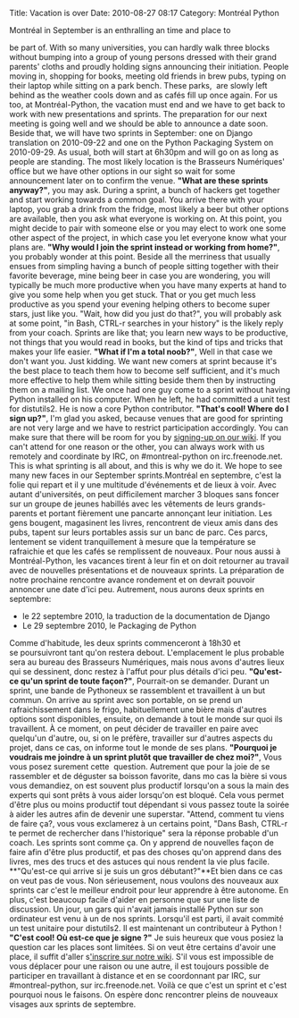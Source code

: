 Title: Vacation is over
Date: 2010-08-27 08:17
Category: Montréal Python

<!--:en-->Montréal in September is an enthralling an time and place to
be part of. With so many universities, you can hardly walk three blocks
without bumping into a group of young persons dressed with their grand
parents' cloths and proudly holding signs announcing their initiation.
People moving in, shopping for books, meeting old friends in brew pubs,
typing on their laptop while sitting on a park bench. These parks,  are
slowly left behind as the weather cools down and as cafés fill up once
again. For us too, at Montréal-Python, the vacation must end and we have
to get back to work with new presentations and sprints. The preparation
for our next meeting is going well and we should be able to announce a
date soon. Beside that, we will have two sprints in September: one on
Django translation on 2010-09-22 and one on the Python Packaging System
on 2010-09-29. As usual, both will start at 6h30pm and will go on as
long as people are standing. The most likely location is the Brasseurs
Numériques' office but we have other options in our sight so wait for
some announcement later on to confirm the venue. **"What are these
sprints anyway?"**, you may ask. During a sprint, a bunch of hackers get
together and start working towards a common goal. You arrive there with
your laptop, you grab a drink from the fridge, most likely a beer but
other options are available, then you ask what everyone is working on.
At this point, you might decide to pair with someone else or you may
elect to work one some other aspect of the project, in which case you
let everyone know what your plans are. **"Why would I join the sprint
instead or working from home?"**, you probably wonder at this point.
Beside all the merriness that usually ensues from simpling having a
bunch of people sitting together with their favorite beverage, mine
being beer in case you are wondering, you will typically be much more
productive when you have many experts at hand to give you some help when
you get stuck. That or you get much less productive as you spend your
evening helping others to become super stars, just like you. "Wait, how
did you just do that?", you will probably ask at some point, "in Bash,
CTRL-r searches in your history" is the likely reply from your coach.
Sprints are like that; you learn new ways to be productive, not things
that you would read in books, but the kind of tips and tricks that makes
your life easier. **"What if I'm a total noob?"**, Well in that case we
don't want you. Just kidding. We want new comers at sprint because it's
the best place to teach them how to become self sufficient, and it's
much more effective to help them while sitting beside them then by
instructing them on a mailing list. We once had one guy come to a sprint
without having Python installed on his computer. When he left, he had
committed a unit test for distutils2. He is now a core Python
contributor. **"That's cool! Where do I sign up?"**, I'm glad you asked,
because venues that are good for sprinting are not very large and we
have to restrict participation accordingly. You can make sure that there
will be room for you by [signing-up on our wiki][]. If you can't attend
for one reason or the other, you can always work with us remotely and
coordinate by IRC, on \#montreal-python on irc.freenode.net. This is
what sprinting is all about, and this is why we do it. We hope to see
many new faces in our September sprints.<!--:--><!--:fr-->Montréal en
septembre, c'est la folie qui repart et il y une multitude d'événements
et de lieux à voir. Avec autant d'universités, on peut difficilement
marcher 3 bloques sans foncer sur un groupe de jeunes habillés avec les
vêtements de leurs grands-parents et portant fièrement une pancarte
annonçant leur initiation. Les gens bougent, magasinent les livres,
rencontrent de vieux amis dans des pubs, tapent sur leurs portables
assis sur un banc de parc. Ces parcs, lentement se vident tranquillement
à mesure que la température se rafraichie et que les cafés se
remplissent de nouveaux. Pour nous aussi à Montréal-Python, les vacances
tirent à leur fin et on doit retourner au travail avec de nouvelles
présentations et de nouveaux sprints. La préparation de notre prochaine
rencontre avance rondement et on devrait pouvoir annoncer une date d'ici
peu. Autrement, nous aurons deux sprints en septembre:

-   le 22 septembre 2010, la traduction de la documentation de Django
-   Le 29 septembre 2010, le Packaging de Python

Comme d'habitude, les deux sprints commenceront à 18h30 et
se poursuivront tant qu'on restera debout. L'emplacement le plus
probable sera au bureau des Brasseurs Numériques, mais nous avons
d'autres lieux qui se dessinent, donc restez à l'affut pour plus détails
d'ici peu. **"Qu'est-ce qu'un sprint de toute façon?"**, Pourrait-on se
demander. Durant un sprint, une bande de Pythoneux se rassemblent et
travaillent à un but commun. On arrive au sprint avec son portable, on
se prend un rafraichissement dans le frigo, habituellement une bière
mais d'autres options sont disponibles, ensuite, on demande à tout le
monde sur quoi ils travaillent. À ce moment, on peut décider de
travailler en paire avec quelqu'un d'autre, ou, si on le préfère,
travailler sur d'autres aspects du projet, dans ce cas, on informe tout
le monde de ses plans. **"Pourquoi je voudrais me joindre à un sprint
plutôt que travailler de chez moi?"**, Vous vous posez surement cette
 question. Autrement que pour la joie de se rassembler et de déguster sa
boisson favorite, dans mo cas la bière si vous vous demandiez, on est
souvent plus productif lorsqu'on a sous la main des experts qui sont
prêts à vous aider lorsqu'on est bloqué. Cela vous permet d'être plus ou
moins productif tout dépendant si vous passez toute la soirée à aider
les autres afin de devenir une superstar. "Attend, comment tu viens de
faire ça?, vous vous exclamerez à un certains point, "Dans Bash, CTRL-r
te permet de rechercher dans l'historique" sera la réponse probable d'un
coach. Les sprints sont comme ça. On y apprend de nouvelles façon de
faire afin d'être plus productif, et pas des choses qu'on apprend dans
des livres, mes des trucs et des astuces qui nous rendent la vie plus
facile. **"Qu'est-ce qui arrive si je suis un gros débutant?"**Et bien
dans ce cas on veut pas de vous. Non sérieusement, nous voulons des
nouveaux aux sprints car c'est le meilleur endroit pour leur apprendre à
être autonome. En plus, c'est beaucoup facile d'aider en personne que
sur une liste de discussion. Un jour, un gars qui n'avait jamais
installé Python sur son ordinateur est venu à un de nos sprints.
Lorsqu'il est parti, il avait commité un test unitaire pour distutils2.
Il est maintenant un contributeur à Python ! **"C'est cool! Où est-ce
que je signe ?"** Je suis heureux que vous posiez la question car les
places sont limitées. Si on veut être certains d'avoir une place, il
suffit d'aller s['inscrire sur notre wiki][signing-up on our wiki]. S'il
vous est impossible de vous déplacer pour une raison ou une autre, il
est toujours possible de participer en travaillant à distance et en se
coordonnant par IRC, sur \#montreal-python, sur irc.freenode.net. Voilà
ce que c'est un sprint et c'est pourquoi nous le faisons. On espère donc
rencontrer pleins de nouveaux visages aux sprints de septembre.<!--:-->

</p>

  [signing-up on our wiki]: http://wiki.montrealpython.org/index.php/Sprints

